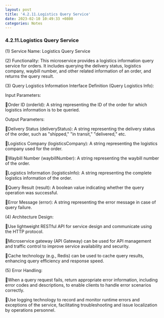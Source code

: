 ```yaml
---
layout: post
title: '4.2.11.Logistics Query Service'
date: 2023-02-10 10:49:33 +0800
categories: Notes
---
```


### 4.2.11.Logistics Query Service

(1) Service Name: Logistics Query Service

(2) Functionality: This microservice provides a logistics information query service for orders. It includes querying the delivery status, logistics company, waybill number, and other related information of an order, and returns the query result.

(3) Query Logistics Information Interface Definition (Query Logistics Info):

Input Parameters:

Order ID (orderId): A string representing the ID of the order for which logistics information is to be queried.

Output Parameters:

Delivery Status (deliveryStatus): A string representing the delivery status of the order, such as "shipped," "in transit," "delivered," etc.

Logistics Company (logisticsCompany): A string representing the logistics company used for the order.

Waybill Number (waybillNumber): A string representing the waybill number of the order.

Logistics Information (logisticsInfo): A string representing the complete logistics information of the order.

Query Result (result): A boolean value indicating whether the query operation was successful.

Error Message (error): A string representing the error message in case of query failure.

(4) Architecture Design:

Use lightweight RESTful API for service design and communicate using the HTTP protocol.

Microservice gateway (API Gateway) can be used for API management and traffic control to improve service availability and security.

Cache technology (e.g., Redis) can be used to cache query results, enhancing query efficiency and response speed.

(5) Error Handling:

When a query request fails, return appropriate error information, including error codes and descriptions, to enable clients to handle error scenarios correctly.

Use logging technology to record and monitor runtime errors and exceptions of the service, facilitating troubleshooting and issue localization by operations personnel.
